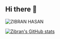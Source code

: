 ## Hi there 👋
![ZIBRAN HASAN](https://github.com/user-attachments/assets/87c2ee62-4ef2-4065-96b7-c30e91105607)

<!--state-->
[![Zibran's GitHub stats](https://github-readme-stats.vercel.app/api?username=zibranhasan&show_icons=false)](https://github.com/zibranhasan/github-readme-stats)
<!--
**zibranhasan/zibranhasan** is a ✨ _special_ ✨ repository because its `README.md` (this file) appears on your GitHub profile.

Here are some ideas to get you started:

- 🔭 I’m currently working on ...
- 🌱 I’m currently learning ...
- 👯 I’m looking to collaborate on ...
- 🤔 I’m looking for help with ...
- 💬 Ask me about ...
- 📫 How to reach me: ...
- 😄 Pronouns: ...
- ⚡ Fun fact: ...
-->
